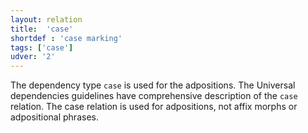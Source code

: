 ```yaml
---
layout: relation
title:  'case'
shortdef : 'case marking'
tags: ['case']
udver: '2'
---
```


The dependency type `case` is used for the adpositions. The Universal
dependencies guidelines have comprehensive description of the `case` relation.
The case relation is used for adpositions, not affix morphs or adpositional
phrases.
<!-- Interlanguage links updated Ne 5. května 2024, 18:20:48 CEST -->
